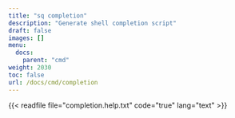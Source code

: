 ```yaml
---
title: "sq completion"
description: "Generate shell completion script"
draft: false
images: []
menu:
  docs:
    parent: "cmd"
weight: 2030
toc: false
url: /docs/cmd/completion
---
```


{{< readfile file="completion.help.txt" code="true" lang="text" >}}
